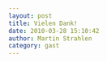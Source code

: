```yaml
---
layout: post
title: Vielen Dank!
date: 2010-03-28 15:10:42
author: Martin Strahlen
category: gast
---
```

